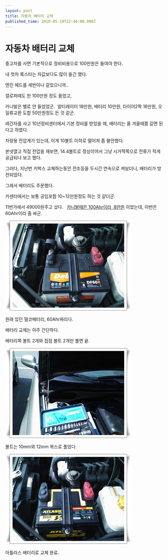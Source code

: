 ```yaml
---
layout: post
title: 자동차 배터리 교체
published_time: 2010-05-10T22:46:00.000Z
---
```


# 자동차 배터리 교체


중고차를 사면 기본적으로 정비비용으로 100만원은 들여야 한다.

내 첫차 록스타는 차값보다도 많이 들긴 했다.

엔진 헤드를 세번이나 갈았으니까..

갤로퍼때도 한 100만원 정도 들었고,

카니발은 별로 안 들었었군.  알터레이터 18만원, 배터리 10만원, 타이어2짝 16만원, 오일류교환 도합 50만원정도 든 것 같군.

레간자를 사고 10년정비센터에서 기본 정비를 받았을 때, 배터리는 올 겨울때쯤 갈면 된다고 하였다.

차량용 전압계가 있는데, 이게 10볼트 이하로 떨어져 좀 불안했다.

본넷열고 직접 전압을 재보면, 14.4볼트로 정상이어서 그냥 시거잭쪽으로 전류가 적게 공급되나 보고 했다.

그러다, 지난번 키박스 교체하는동안 전조등을 두시간 연속으로 켜놨더니, 배터리가 방전되었다.

그래서 배터리도 주문했다.

카센터에서는 보통 공임포함 10~12만원정도 하는 것 같더군.

11번가에서 49000원주고 샀다.   [카니발때은 100Ahr이라  8만원](../10389639.html) 이었는데, 이번은 60Ahr이라 좀 싸군.

![](../pds/201005/07/80/a0109780_4be3b85028247.jpg)

원래 있던 델코배터리, 60Ahr짜리다.

배터리 교체는 아주 간단하다.

배터리쪽 볼트 2개와 접점 볼트 2개만 풀면 끝.

![](../pds/201005/07/80/a0109780_4be3b84c9d270.jpg)

볼트는 10mm와 12mm 복스로 풀었다.

![](../pds/201005/07/80/a0109780_4be3b850b256b.jpg)

아틀라스 배터리로 교체 완료.

